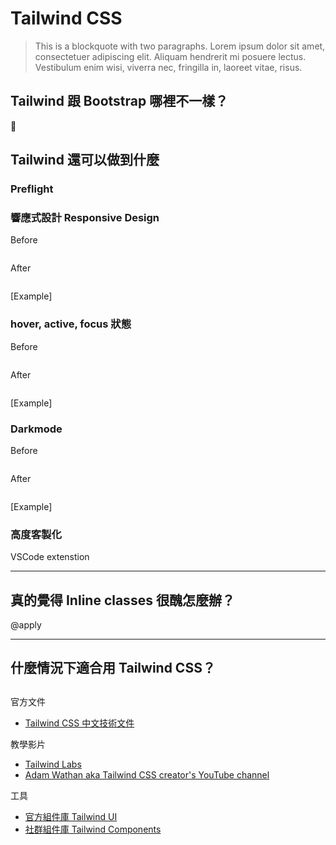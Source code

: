 # Tailwind CSS

> This is a blockquote with two paragraphs. Lorem ipsum dolor sit amet,
> consectetuer adipiscing elit. Aliquam hendrerit mi posuere lectus.
> Vestibulum enim wisi, viverra nec, fringilla in, laoreet vitae, risus.
> 

## Tailwind 跟 Bootstrap 哪裡不一樣？



## Tailwind 還可以做到什麼

### Preflight

### 響應式設計 Responsive Design

Before
```
```

After
```
```

[Example]

### hover, active, focus 狀態

Before
```
```

After
```
```

[Example]

### Darkmode

Before
```
```

After
```
```

[Example]

### 高度客製化

VSCode extenstion


---
## 真的覺得 Inline classes 很醜怎麼辦？
@apply

--- 
## 什麼情況下適合用 Tailwind CSS？



## 

官方文件
* [Tailwind CSS 中文技術文件](https://www.tailwindcss.cn/docs)

教學影片
* [Tailwind Labs](https://www.youtube.com/c/TailwindLabs/videos)
* [Adam Wathan aka Tailwind CSS creator's YouTube channel](https://www.youtube.com/c/AdamWathan/videos)

工具
* [官方組件庫 Tailwind UI](https://tailwindui.com/)
* [社群組件庫 Tailwind Components](https://tailwindcomponents.com/components)
